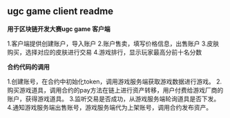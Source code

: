 ## ugc game client readme

**用于区块链开发大赛ugc game 客户端**

1.客户端提供创建账户，导入账户
2.账户售卖，填写价格信息，出售账户
3.皮肤购买，选择对应的皮肤进行交易
4.游戏排行，显示玩家最高分前十名分数



**合约代码的调用**

1.创建账号，在合约中初始化token，调用游戏服务端获取游戏数据进行游戏。
2.购买游戏道具，调用合约的pay方法在链上进行资产转移，用户付费给游戏厂商的账户，获得游戏道具。
3.监听交易是否成功，从游戏服务端轮询道具是否下发。
4.通知游戏服务端出售账号，游戏服务端代为上架账号，调用合约发布资产。
